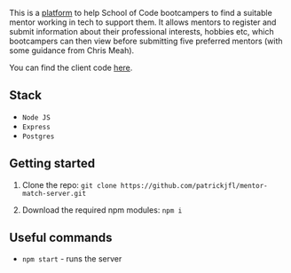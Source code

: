 This is a [platform](https://mentor-match.netlify.app/) to help School of Code bootcampers to find a suitable mentor working in tech to support them.  It allows mentors to register and submit information about their professional interests, hobbies etc, which bootcampers can then view before submitting five preferred mentors (with some guidance from Chris Meah).

You can find the client code [here](https://github.com/patrickjfl/mentor-match-client.git).

## Stack

- `Node JS`
- `Express`
- `Postgres`

## Getting started

1. Clone the repo: `git clone https://github.com/patrickjfl/mentor-match-server.git`

2. Download the required npm modules: `npm i`

## Useful commands

- `npm start` - runs the server

